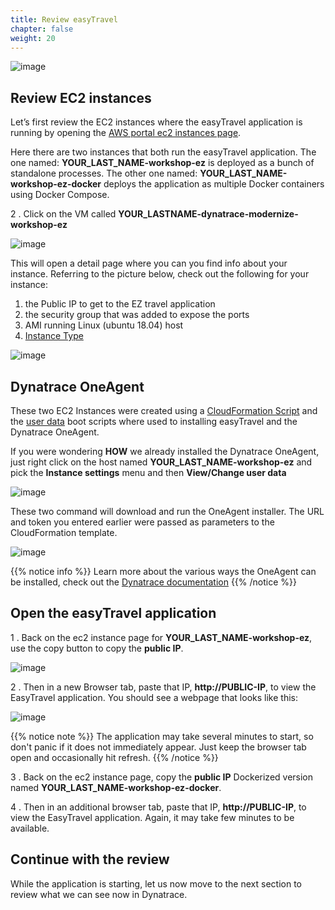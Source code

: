 ```yaml
---
title: Review easyTravel
chapter: false
weight: 20
---
```


![image](/images/florian.png)

## Review EC2 instances

Let’s first review the EC2 instances where the easyTravel application is running by opening the [AWS portal ec2 instances page](https://console.aws.amazon.com/ec2/v2/home). 

Here there are two instances that both run the easyTravel application. The one named: **YOUR_LAST_NAME-workshop-ez** is deployed as a bunch of standalone processes.  The other one named: **YOUR_LAST_NAME-workshop-ez-docker** deploys the application as multiple Docker containers using Docker Compose.

2 . Click on the VM called **YOUR_LASTNAME-dynatrace-modernize-workshop-ez**

![image](/images/aws-host-list.png)

This will open a detail page where you can you find info about your instance.  Referring to the picture below, check out the following for your instance:

1. the Public IP to get to the EZ travel application
1. the security group that was added to expose the ports
1. AMI running Linux (ubuntu 18.04) host
1. [Instance Type](https://aws.amazon.com/ec2/instance-types/)

![image](/images/ec2-overview.png)      

## Dynatrace OneAgent

These two EC2 Instances were created using a [CloudFormation Script](https://github.com/dt-demos/modernize-workshop-setup/blob/master/aws/workshopCloudFormationTemplate.yaml) and the [user data](https://docs.aws.amazon.com/AWSEC2/latest/UserGuide/user-data.html) boot scripts where used to installing easyTravel and the Dynatrace OneAgent.

If you were wondering **HOW** we already installed the Dynatrace OneAgent, just right click on the host named **YOUR_LAST_NAME-workshop-ez** and pick the **Instance settings** menu and then **View/Change user data**

![image](/images/ec2-userdata.png)

These two command will download and run the OneAgent installer.  The URL and token you entered earlier were passed as parameters to the CloudFormation template.

![image](/images/oneagent-userdata.png)

{{% notice info %}}
Learn more about the various ways the OneAgent can be installed, check out the [Dynatrace documentation](https://www.dynatrace.com/support/help/setup-and-configuration/dynatrace-oneagent/)
{{% /notice %}}

## Open the easyTravel application

1 . Back on the ec2 instance page for **YOUR_LAST_NAME-workshop-ez**, use the copy button to copy the **public IP**.

![image](/images/ec2-publicip.png)

2 . Then in a new Browser tab, paste that IP, **http://PUBLIC-IP**, to view the EasyTravel application. You should see a webpage that looks like this:

![image](/images/eztravel-orange.png)

{{% notice note %}}
The application may take several minutes to start, so don't panic if it does not immediately appear.  Just keep the browser tab open and occasionally hit refresh.
{{% /notice %}}

3 . Back on the ec2 instance page, copy the **public IP** Dockerized version named  **YOUR_LAST_NAME-workshop-ez-docker**.  

4 . Then in an additional browser tab, paste that IP, **http://PUBLIC-IP**, to view the EasyTravel application.  Again, it may take few minutes to be available.

## Continue with the review

While the application is starting, let us now move to the next section to review what we can see now in Dynatrace.
